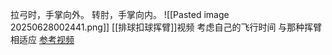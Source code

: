 拉弓时，手掌向外。
转肘，手掌向内。
![[Pasted image 20250628002441.png]]
[[排球扣球挥臂]]视频
考虑自己的飞行时间
与那种挥臂相适应
[参考视频](https://www.bilibili.com/video/BV1AeKyz8EwH/?spm_id_from=333.788.top_right_bar_window_dynamic.content.click&vd_source=eb46055995429fb2d6d25f4176c219be)
